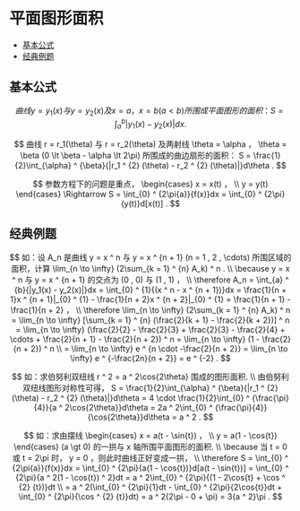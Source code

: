 # 平面图形面积

* [基本公式](#基本公式)
* [经典例题](#经典例题)

## 基本公式

$$
曲线 y = y_1(x) 与 y = y_2(x) 及 x = a ， x = b (a \lt b) 所围成平面图形的面积： S = \int_{a} ^ {b}{|y_1(x) - y_2(x)|}dx .
$$

$$
曲线 r = r_1(\theta) 与 r = r_2(\theta) 及两射线 \theta = \alpha ， \theta = \beta (0 \lt \beta - \alpha \lt 2\pi) 所围成的曲边扇形的面积： S = \frac{1}{2}\int_{\alpha} ^ {\beta}{|r_1 ^ {2} (\theta) - r_2 ^ {2} (\theta)|}d\theta .
$$

$$
参数方程下的问题是重点，
\begin{cases}
x = x(t) ， \\
y = y(t) 
\end{cases}
\Rightarrow S = \int_{0} ^ {2\pi{a}}{f(x)}dx = \int_{0} ^ {2\pi}{y(t)}d[x(t)] .
$$

## 经典例题

$$
如：设 A_n 是曲线 y = x ^ n 与 y = x ^ {n + 1} (n = 1 , 2 , \cdots) 所围区域的面积，计算 \lim_{n \to \infty} (2\sum_{k = 1} ^ {n} A_k) ^ n .
\\
\because y = x ^ n 与 y = x ^ {n + 1} 的交点为 (0 , 0) 与 (1 , 1) ，
\\
\therefore A_n = \int_{a} ^ {b}{|y_1(x) - y_2(x)|}dx = \int_{0} ^ {1}{(x ^ n - x ^ {n + 1})}dx = \frac{1}{n + 1}x ^ {n + 1}|_{0} ^ {1} - \frac{1}{n + 2}x ^ {n + 2}|_{0} ^ {1} = \frac{1}{n + 1} - \frac{1}{n + 2} ，
\\
\therefore \lim_{n \to \infty} (2\sum_{k = 1} ^ {n} A_k) ^ n = \lim_{n \to \infty} [\sum_{k = 1} ^ {n} (\frac{2}{k + 1} - \frac{2}{k + 2})] ^ n = \lim_{n \to \infty} (\frac{2}{2} - \frac{2}{3} + \frac{2}{3} - \frac{2}{4} + \cdots + \frac{2}{n + 1} - \frac{2}{n + 2}) ^ n = \lim_{n \to \infty} (1 - \frac{2}{n + 2}) ^ n
\\
= \lim_{n \to \infty} e ^ {n \cdot -\frac{2}{n + 2}} = \lim_{n \to \infty} e ^ {-\frac{2n}{n + 2}} = e ^ {-2} .
$$

$$
如：求伯努利双纽线 r ^ 2 = a ^ 2\cos{2\theta} 围成的图形面积.
\\
由伯努利双纽线图形对称性可得， S = \frac{1}{2}\int_{\alpha} ^ {\beta}{|r_1 ^ {2} (\theta) - r_2 ^ {2} (\theta)|}d\theta = 4 \cdot \frac{1}{2}\int_{0} ^ {\frac{\pi}{4}}{a ^ 2\cos{2\theta}}d\theta = 2a ^ 2\int_{0} ^ {\frac{\pi}{4}}{\cos{2\theta}}d\theta = a ^ 2 .
$$

$$
如：求由摆线
\begin{cases}
x = a(t - \sin{t}) ， \\
y = a(1 - \cos{t}) 
\end{cases}
(a \gt 0) 的一拱与 x 轴所围平面图形的面积.
\\
\because 当 t = 0 或 t = 2\pi 时， y = 0 ，则此时曲线正好变成一拱，
\\
\therefore S = \int_{0} ^ {2\pi{a}}{f(x)}dx = \int_{0} ^ {2\pi}{a(1 - \cos{t})}d[a(t - \sin{t})] = \int_{0} ^ {2\pi}{a ^ 2(1 - \cos{t}) ^ 2}dt = a ^ 2\int_{0} ^ {2\pi}{(1 - 2\cos{t} + \cos ^ {2} {t})}dt
\\
= a ^ 2(\int_{0} ^ {2\pi}{1}dt - \int_{0} ^ {2\pi}{2\cos{t}}dt + \int_{0} ^ {2\pi}{\cos ^ {2} {t}}dt) = a ^ 2(2\pi - 0 + \pi) = 3{a ^ 2}\pi .
$$



